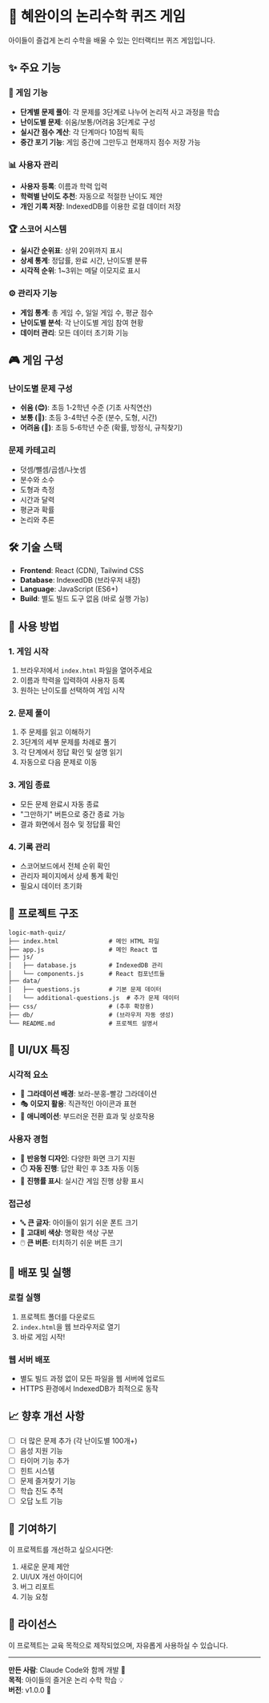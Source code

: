# 🧠 혜완이의 논리수학 퀴즈 게임

아이들이 즐겁게 논리 수학을 배울 수 있는 인터랙티브 퀴즈 게임입니다.

## ✨ 주요 기능

### 🎯 게임 기능
- **단계별 문제 풀이**: 각 문제를 3단계로 나누어 논리적 사고 과정을 학습
- **난이도별 문제**: 쉬움/보통/어려움 3단계로 구성
- **실시간 점수 계산**: 각 단계마다 10점씩 획득
- **중간 포기 기능**: 게임 중간에 그만두고 현재까지 점수 저장 가능

### 📊 사용자 관리
- **사용자 등록**: 이름과 학력 입력
- **학력별 난이도 추천**: 자동으로 적절한 난이도 제안
- **개인 기록 저장**: IndexedDB를 이용한 로컬 데이터 저장

### 🏆 스코어 시스템
- **실시간 순위표**: 상위 20위까지 표시
- **상세 통계**: 정답률, 완료 시간, 난이도별 분류
- **시각적 순위**: 1~3위는 메달 이모지로 표시

### ⚙️ 관리자 기능
- **게임 통계**: 총 게임 수, 일일 게임 수, 평균 점수
- **난이도별 분석**: 각 난이도별 게임 참여 현황
- **데이터 관리**: 모든 데이터 초기화 기능

## 🎮 게임 구성

### 난이도별 문제 구성
- **쉬움 (😊)**: 초등 1-2학년 수준 (기초 사칙연산)
- **보통 (🤔)**: 초등 3-4학년 수준 (분수, 도형, 시간)
- **어려움 (😤)**: 초등 5-6학년 수준 (확률, 방정식, 규칙찾기)

### 문제 카테고리
- 덧셈/뺄셈/곱셈/나눗셈
- 분수와 소수
- 도형과 측정
- 시간과 달력
- 평균과 확률
- 논리와 추론

## 🛠️ 기술 스택

- **Frontend**: React (CDN), Tailwind CSS
- **Database**: IndexedDB (브라우저 내장)
- **Language**: JavaScript (ES6+)
- **Build**: 별도 빌드 도구 없음 (바로 실행 가능)

## 📱 사용 방법

### 1. 게임 시작
1. 브라우저에서 `index.html` 파일을 열어주세요
2. 이름과 학력을 입력하여 사용자 등록
3. 원하는 난이도를 선택하여 게임 시작

### 2. 문제 풀이
1. 주 문제를 읽고 이해하기
2. 3단계의 세부 문제를 차례로 풀기
3. 각 단계에서 정답 확인 및 설명 읽기
4. 자동으로 다음 문제로 이동

### 3. 게임 종료
- 모든 문제 완료시 자동 종료
- "그만하기" 버튼으로 중간 종료 가능
- 결과 화면에서 점수 및 정답률 확인

### 4. 기록 관리
- 스코어보드에서 전체 순위 확인
- 관리자 페이지에서 상세 통계 확인
- 필요시 데이터 초기화

## 📁 프로젝트 구조

```
logic-math-quiz/
├── index.html              # 메인 HTML 파일
├── app.js                  # 메인 React 앱
├── js/
│   ├── database.js         # IndexedDB 관리
│   └── components.js       # React 컴포넌트들
├── data/
│   ├── questions.js        # 기본 문제 데이터
│   └── additional-questions.js  # 추가 문제 데이터
├── css/                    # (추후 확장용)
├── db/                     # (브라우저 자동 생성)
└── README.md               # 프로젝트 설명서
```

## 🎨 UI/UX 특징

### 시각적 요소
- 🌈 **그라데이션 배경**: 보라-분홍-빨강 그라데이션
- 🎭 **이모지 활용**: 직관적인 아이콘과 표현
- 🎪 **애니메이션**: 부드러운 전환 효과 및 상호작용

### 사용자 경험
- 📱 **반응형 디자인**: 다양한 화면 크기 지원
- ⏱️ **자동 진행**: 답안 확인 후 3초 자동 이동
- 🎯 **진행률 표시**: 실시간 게임 진행 상황 표시

### 접근성
- 🔤 **큰 글자**: 아이들이 읽기 쉬운 폰트 크기
- 🎨 **고대비 색상**: 명확한 색상 구분
- 🖱️ **큰 버튼**: 터치하기 쉬운 버튼 크기

## 🚀 배포 및 실행

### 로컬 실행
1. 프로젝트 폴더를 다운로드
2. `index.html`을 웹 브라우저로 열기
3. 바로 게임 시작!

### 웹 서버 배포
- 별도 빌드 과정 없이 모든 파일을 웹 서버에 업로드
- HTTPS 환경에서 IndexedDB가 최적으로 동작

## 📈 향후 개선 사항

- [ ] 더 많은 문제 추가 (각 난이도별 100개+)
- [ ] 음성 지원 기능
- [ ] 타이머 기능 추가
- [ ] 힌트 시스템
- [ ] 문제 즐겨찾기 기능
- [ ] 학습 진도 추적
- [ ] 오답 노트 기능

## 🤝 기여하기

이 프로젝트를 개선하고 싶으시다면:
1. 새로운 문제 제안
2. UI/UX 개선 아이디어
3. 버그 리포트
4. 기능 요청

## 📄 라이선스

이 프로젝트는 교육 목적으로 제작되었으며, 자유롭게 사용하실 수 있습니다.

---

**만든 사람**: Claude Code와 함께 개발 🤖  
**목적**: 아이들의 즐거운 논리 수학 학습 💡  
**버전**: v1.0.0 🎉